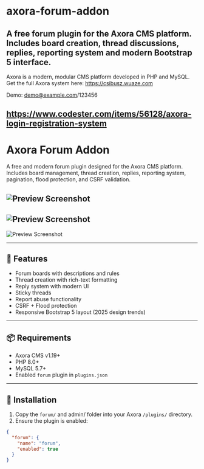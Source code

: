 # axora-forum-addon
A free forum plugin for the Axora CMS platform. Includes board creation, thread discussions, replies, reporting system and modern Bootstrap 5 interface.
---
Axora is a modern, modular CMS platform developed in PHP and MySQL.
Get the full Axora system here: https://csibusz.wuaze.com

Demo: demo@example.com/123456

https://www.codester.com/items/56128/axora-login-registration-system
---
# Axora Forum Addon

A free and modern forum plugin designed for the Axora CMS platform.  
Includes board management, thread creation, replies, reporting system, pagination, flood protection, and CSRF validation.

![Preview Screenshot](https://csibusz.wuaze.com/scren.jpg)
---
![Preview Screenshot](https://csibusz.wuaze.com/screen5.jpg)
---
![Preview Screenshot](https://csibusz.wuaze.com/screen3.jpg)

---

## 🔧 Features

- Forum boards with descriptions and rules
- Thread creation with rich-text formatting
- Reply system with modern UI
- Sticky threads
- Report abuse functionality
- CSRF + Flood protection
- Responsive Bootstrap 5 layout (2025 design trends)

---

## 📦 Requirements

- Axora CMS v1.19+
- PHP 8.0+
- MySQL 5.7+
- Enabled `forum` plugin in `plugins.json`

---

## 🚀 Installation

1. Copy the `forum/` and admin/ folder into your Axora `/plugins/` directory.
2. Ensure the plugin is enabled:
```json
{
  "forum": {
    "name": "forum",
    "enabled": true
  }
}

